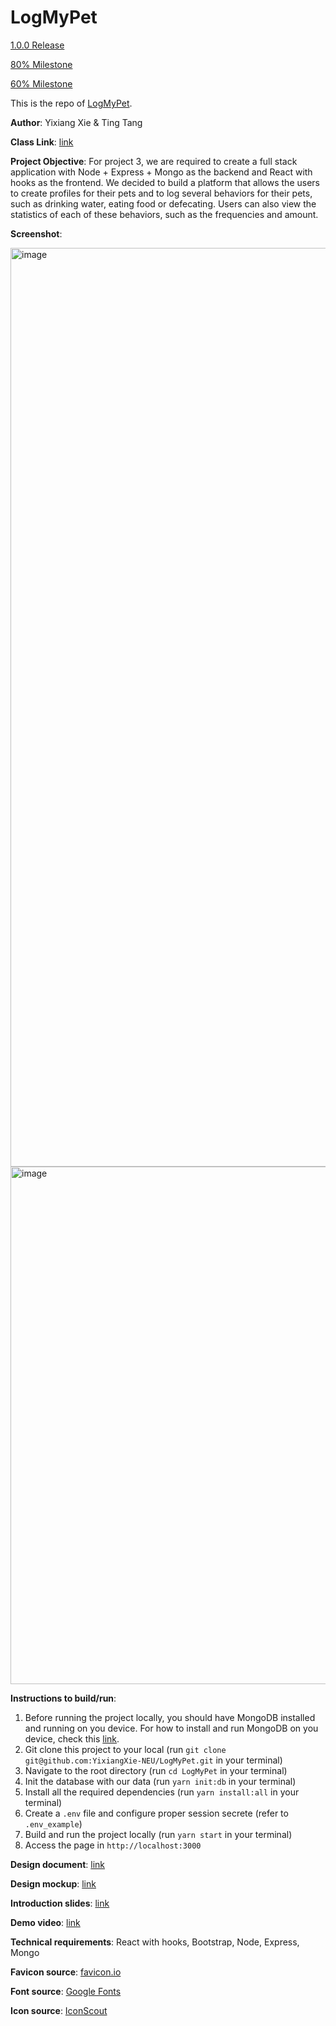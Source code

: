 # LogMyPet

[1.0.0 Release](https://github.com/YixiangXie-NEU/LogMyPet/releases/tag/release-1.0.0)

[80% Milestone](https://github.com/YixiangXie-NEU/LogMyPet/releases/tag/milestone-80pct)

[60% Milestone](https://github.com/YixiangXie-NEU/LogMyPet/releases/tag/milestone-60pct)

This is the repo of [LogMyPet](https://github.com/YixiangXie-NEU/LogMyPet).

**Author**: Yixiang Xie & Ting Tang

**Class Link**: [link](https://johnguerra.co/classes/webDevelopment_fall_2022/)

**Project Objective**: For project 3, we are required to create a full stack application with Node + Express + Mongo as the backend and React with hooks as the frontend. We decided to build a platform that allows the users to create profiles for their pets and to log several behaviors for their pets, such as drinking water, eating food or defecating. Users can also view the statistics of each of these behaviors, such as the frequencies and amount.

**Screenshot**:

<img width="1470" alt="image" src="https://user-images.githubusercontent.com/113476679/204379434-bc5affd4-8c43-4778-a40b-5a5c2e6c0ee1.png">
<img width="828" alt="image" src="https://user-images.githubusercontent.com/113476679/204379550-d0514773-1415-4b3f-ba89-636084b56a12.png">

**Instructions to build/run**:

1. Before running the project locally, you should have MongoDB installed and running on you device. For how to install and run MongoDB on you device, check this [link](https://www.mongodb.com/docs/manual/administration/install-community/).
1. Git clone this project to your local (run `git clone git@github.com:YixiangXie-NEU/LogMyPet.git` in your terminal)
1. Navigate to the root directory (run `cd LogMyPet` in your terminal)
1. Init the database with our data (run `yarn init:db` in your terminal)
1. Install all the required dependencies (run `yarn install:all` in your terminal)
1. Create a `.env` file and configure proper session secrete (refer to `.env_example`)
1. Build and run the project locally (run `yarn start` in your terminal)
1. Access the page in `http://localhost:3000`

**Design document**: [link](https://docs.google.com/document/d/16rWFdmIpdwGWzglFKyjteMEkSaJHJNAs5pNcU7eDYj0/edit?usp=sharing)

**Design mockup**: [link](https://www.figma.com/file/kyL3RojSAam6b4RxOKTzTF/PetHabit?node-id=0%3A1)

**Introduction slides**: [link]()

**Demo video**: [link]()

**Technical requirements**: React with hooks, Bootstrap, Node, Express, Mongo

**Favicon source**: [favicon.io](https://favicon.io/favicon-generator/)

**Font source**: [Google Fonts](https://fonts.google.com)

**Icon source**: [IconScout](https://iconscout.com)
